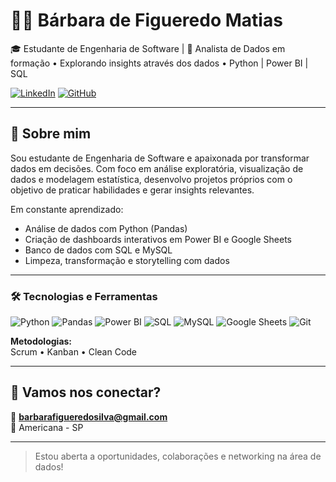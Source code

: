 # 👩‍💻 Bárbara de Figueredo Matias

🎓 Estudante de Engenharia de Software | 🚀 Analista de Dados em formação • Explorando insights através dos dados • Python | Power BI | SQL

[![LinkedIn](https://img.shields.io/badge/LinkedIn-blue?logo=linkedin&logoColor=white)](https://www.linkedin.com/in/barbara-de-figueredo-matias)
[![GitHub](https://img.shields.io/badge/GitHub-000?logo=github&logoColor=white)](https://github.com/BarbaraFigueredo)

---

## 👋 Sobre mim

Sou estudante de Engenharia de Software e apaixonada por transformar dados em decisões. Com foco em análise exploratória, visualização de dados e modelagem estatística, desenvolvo projetos próprios com o objetivo de praticar habilidades e gerar insights relevantes.

Em constante aprendizado:

- Análise de dados com Python (Pandas)
-  Criação de dashboards interativos em Power BI e Google Sheets
-  Banco de dados com SQL e MySQL
-  Limpeza, transformação e storytelling com dados

---

### 🛠️ Tecnologias e Ferramentas

![Python](https://img.shields.io/badge/-Python-3776AB?style=for-the-badge&logo=python&logoColor=white)
![Pandas](https://img.shields.io/badge/-Pandas-150458?style=for-the-badge&logo=pandas)
![Power BI](https://img.shields.io/badge/-PowerBI-F2C811?style=for-the-badge&logo=powerbi)
![SQL](https://img.shields.io/badge/-SQL-4479A1?style=for-the-badge&logo=mysql&logoColor=white)
![MySQL](https://img.shields.io/badge/-MySQL-00758F?style=for-the-badge&logo=mysql&logoColor=white)
![Google Sheets](https://img.shields.io/badge/-Google%20Sheets-34A853?style=for-the-badge&logo=googlesheets&logoColor=white)
![Git](https://img.shields.io/badge/-Git-F05032?style=for-the-badge&logo=git&logoColor=white)

**Metodologias:**  
Scrum • Kanban • Clean Code

---

## 🤝 Vamos nos conectar?

📧 **barbarafigueredosilva@gmail.com**  
📍 Americana - SP

---

> Estou aberta a oportunidades, colaborações e networking na área de dados!

